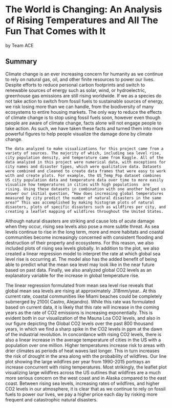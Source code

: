 The World is Changing: An Analysis of Rising Temperatures and All The Fun That Comes with It
================
by Team ACE

## Summary

Climate change is an ever increasing concern for humanity as we continue to rely on natural gas, oil, and other finite resources to power our lives. Despite efforts to reduce personal carbon footprints and switch to renewable sources of energy such as solar, wind, or hydroelectric, greenhouse gas emissions are still rising worldwide. If we as a species do not take action to switch from fossil fuels to sustainable sources of energy, we risk losing more than we can handle, from the biodiversity of many ecosystems to entire housing markets. The only way to reduce the effects of climate change is to stop using fossil fuels soon, however even though people are aware of climate change, facts alone will not engage people to take action. As such, we have taken these facts and turned them into more powerful figures to help people visualize the damage done by climate change. 

	The data analyzed to make visualizations for this project came from a variety of sources. The majority of which, including sea level rise, city population density, and temperature came from Kaggle. All of the data analyzed in this project were numerical data, with exceptions for city names and disaster types, which were qualitative data. Datasets were combined and cleaned to create data frames that were easy to work with and create plots. For example, the US_Temp_Pop dataset combines US city population data and temperature data over time to more easily visualize how temperatures in cities with high populations  are rising. Using these datasets in combination with one another helped us answer our initial question, “How does increasing global temperatures measured by city predict the number of natural disasters in the same area?” This was accomplished by making histogram plots of natural disasters, plots of specific disasters such as wildfires per city, and creating a leaflet mapping of wildfires throughout the United States. 
Although natural disasters are striking and cause lots of acute damage when they occur, rising sea levels also pose a more subtle threat. As sea levels continue to rise in the long term, more and more habitats and coastal communities become increasingly concerned with consistent flooding and destruction of their property and ecosystems. For this reason, we also included plots of rising sea levels globally. In addition to the plot, we also created a linear regression model to interpret the rate at which global sea level rise is occurring at. The model also has the added benefit of being able to predict what the mean sea level may look like in the near future based on past data. Finally, we also analyzed global CO2 levels as an explanatory variable for the increase in global temperature rise.  

The linear regression formulated from mean sea level rise reveals that global mean sea levels are rising at approximately .318mm/year.. At this current rate, coastal communities like Miami beaches could be completely submerged by 2100( Castro, Alejandro).  While this rate was formulated based on current data, it is likely that this rate will increase in the coming years as the rate of CO2 emissions is increasing exponentially. This is evident both in our visualization of the Mauna Loa CO2 levels, and also in our figure depicting the Global CO2 levels over the past 800 thousand years, in which we find a sharp spike in the CO2 levels in ppm at the dawn of the industrial revolution. 
 	In concordance with rising CO2 levels, there is also a linear increase in the average temperature of cities in the US with a population over one million. Higher temperatures increase risk to areas with drier climates as periods of heat waves last longer. This in turn increases the risk of drought in the area along with the probability of wildfires. Our line plot showing the large wildfires per year from 1990-2015 portrays an increase concurrent with rising temperatures. Most strikingly, the leaflet plot visualizing large wildfires across the US outlines that wildfires are a much more serious concern on the west coast and in Alaska compared to the east coast. 
	Between rising sea levels, increasing rates of wildfires, and higher CO2 levels in our atmosphere, it is clear that as we continue to rely on fossil fuels to power our lives, we pay a higher price each day by risking more frequent and catastrophic natural disasters. 

<!-- ```{r load-data, echo = FALSE} -->
<!-- # load data here, if you like -->
<!-- ``` -->
<!-- ## Presentation -->

<!-- Our presentation can be found [here](presentation/presentation.html). -->

<!-- ## Data -->

<!-- Include a citation for your data here. -->

<!-- See http://libraryguides.vu.edu.au/c.php?g=386501&p=4347840 for guidance on proper citation for datasets. -->
<!-- If you got your data off the web, make sure to note the retrieval date. -->

<!-- ## References -->

<!-- List any references here. You should, at a minimum, list your data source. -->
